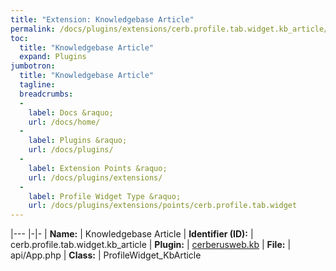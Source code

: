```yaml
---
title: "Extension: Knowledgebase Article"
permalink: /docs/plugins/extensions/cerb.profile.tab.widget.kb_article/
toc:
  title: "Knowledgebase Article"
  expand: Plugins
jumbotron:
  title: "Knowledgebase Article"
  tagline: 
  breadcrumbs:
  -
    label: Docs &raquo;
    url: /docs/home/
  -
    label: Plugins &raquo;
    url: /docs/plugins/
  -
    label: Extension Points &raquo;
    url: /docs/plugins/extensions/
  -
    label: Profile Widget Type &raquo;
    url: /docs/plugins/extensions/points/cerb.profile.tab.widget
---
```


|---
|-|-
| **Name:** | Knowledgebase Article
| **Identifier (ID):** | cerb.profile.tab.widget.kb_article
| **Plugin:** | [cerberusweb.kb](/docs/plugins/cerberusweb.kb/)
| **File:** | api/App.php
| **Class:** | ProfileWidget_KbArticle

